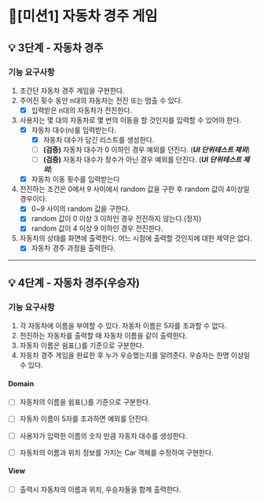 # 📍[미션1] 자동차 경주 게임
<!-- Orginal
## 진행 방법
* 자동차 경주 게임 요구사항을 파악한다.
* 요구사항에 대한 구현을 완료한 후 자신의 github 아이디에 해당하는 브랜치에 Pull Request(이하 PR)를 통해 코드 리뷰 요청을 한다.
* 코드 리뷰 피드백에 대한 개선 작업을 하고 다시 PUSH한다.
* 모든 피드백을 완료하면 다음 단계를 도전하고 앞의 과정을 반복한다.

## 온라인 코드 리뷰 과정
* [텍스트와 이미지로 살펴보는 온라인 코드 리뷰 과정](https://github.com/next-step/nextstep-docs/tree/master/codereview)
-->

##  💡 3단계 - 자동차 경주
### 기능 요구사항
1. 초간단 자동차 경주 게임을 구현한다.
2. 주어진 횟수 동안 n대의 자동차는 전진 또는 멈출 수 있다.
   - [x] 입력받은 n대의 자동차가 전진한다.
3. 사용자는 몇 대의 자동차로 몇 번의 이동을 할 것인지를 입력할 수 있어야 한다.
   - [x] 자동차 대수(n)를 입력받는다.
      - [x] 자동차 대수가 담긴 리스트를 생성한다.
      - [ ] **(검증)** 자동차 대수가 0 이하인 경우 예외를 던진다. (_**UI 단위테스트 제외**_)
      - [ ] **(검증)** 자동차 대수가 정수가 아닌 경우 예외를 던진다. (_**UI 단위테스트 제외**_)
   - [x] 자동차 이동 횟수를 입력받는다
4. 전진하는 조건은 0에서 9 사이에서 random 값을 구한 후 random 값이 4이상일 경우이다.
   - [x] 0~9 사이의 random 값을 구한다.
   - [x] random 값이 0 이상 3 이하인 경우 전진하지 않는다.(정지)
   - [x] random 값이 4 이상 9 이하인 경우 전진한다.
5. 자동차의 상태를 화면에 출력한다. 어느 시점에 출력할 것인지에 대한 제약은 없다.
   - [x] 자동차 경주 과정을 출력한다.

---
##  💡 4단계 - 자동차 경주(우승자)
### 기능 요구사항
1. 각 자동차에 이름을 부여할 수 있다. 자동차 이름은 5자를 초과할 수 없다.
2. 전진하는 자동차를 출력할 때 자동차 이름을 같이 출력한다.
3. 자동차 이름은 쉼표(,)를 기준으로 구분한다.
4. 자동차 경주 게임을 완료한 후 누가 우승했는지를 알려준다. 우승자는 한명 이상일 수 있다.

#### Domain
- [ ] 자동차의 이름을 쉼표(,)를 기준으로 구분한다.
- [ ] 자동차 이름이 5자를 초과하면 예외를 던진다.
- [ ] 사용자가 입력한 이름의 숫자 만큼 자동차 대수를 생성한다.
- [ ] 자동차의 이름과 위치 정보를 가지는 Car 객체를 수정하여 구현한다.  


#### View
- [ ] 출력시 자동차의 이름과 위치, 우승자들을 함께 출력한다.  
